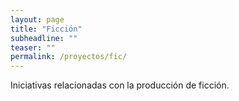 ```yaml
---
layout: page
title: "Ficción"
subheadline: ""
teaser: ""
permalink: /proyectos/fic/
---
```


Iniciativas relacionadas con la producción de ficción. 